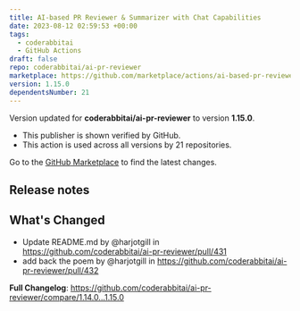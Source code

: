 ```yaml
---
title: AI-based PR Reviewer & Summarizer with Chat Capabilities
date: 2023-08-12 02:59:53 +00:00
tags:
  - coderabbitai
  - GitHub Actions
draft: false
repo: coderabbitai/ai-pr-reviewer
marketplace: https://github.com/marketplace/actions/ai-based-pr-reviewer-summarizer-with-chat-capabilities
version: 1.15.0
dependentsNumber: 21
---
```



Version updated for **coderabbitai/ai-pr-reviewer** to version **1.15.0**.
- This publisher is shown verified by GitHub.
- This action is used across all versions by 21 repositories.

Go to the [GitHub Marketplace](https://github.com/marketplace/actions/ai-based-pr-reviewer-summarizer-with-chat-capabilities) to find the latest changes.

## Release notes

## What's Changed
* Update README.md by @harjotgill in https://github.com/coderabbitai/ai-pr-reviewer/pull/431
* add back the poem by @harjotgill in https://github.com/coderabbitai/ai-pr-reviewer/pull/432


**Full Changelog**: https://github.com/coderabbitai/ai-pr-reviewer/compare/1.14.0...1.15.0
